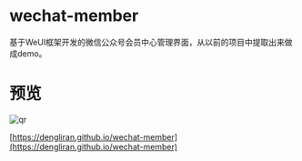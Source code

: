 # wechat-member
基于WeUI框架开发的微信公众号会员中心管理界面，从以前的项目中提取出来做成demo。

# 预览
![qr](https://raw.githubusercontent.com/dengliran/wechat-member/master/qr.gif)  

[https://dengliran.github.io/wechat-member](https://dengliran.github.io/wechat-member)
